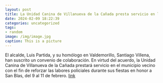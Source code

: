 ```yaml
---
layout: post
title: La Unidad Canina de Villanueva de la Cañada presta servicio en las fiestas de Valdemorillo
date: 2024-02-09 18:22:39
categories: uncategorized
tags:
- random
image: /img/image.jpg
caption: This is a picture
---
```

El alcalde, Luis Partida, y su homólogo en Valdemorillo, Santiago Villena, han suscrito un convenio de colaboración. En virtud del acuerdo, la Unidad Canina de Villanueva de la Cañada prestará servicio en el municipio vecino con el fin de reforzar las labores policiales durante sus fiestas en honor a San Blas, del 9 al 11 de febrero.  [link](https://www.ayto-villacanada.es/seguridad-y-emergencias/la-unidad-canina-de-villanueva-de-la-canada-presta-servicio-en-las-fiestas-de-valdemorillo/)

